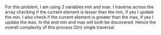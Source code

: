 For this problem, I am using 2 variables min and max. I traverse across the array checking if the current element is lesser than the min, if yes I update the min. I also check if the current element is greater than the max, if yes I update the max. In the end min and max will both be discovered. Hence the overall complexity of this process O(n) single traversal.